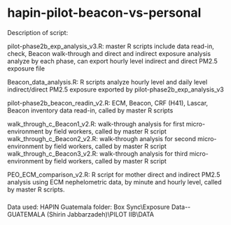 # hapin-pilot-beacon-vs-personal

####
Description of script:

pilot-phase2b_exp_analysis_v3.R: master R scripts include data read-in, check, Beacon walk-through and direct and indirect exposure analysis
analyze by each phase, can export hourly level indirect and direct PM2.5 exposure file

Beacon_data_analysis.R: R scripts analyze hourly level and daily level indirect/direct PM2.5 exposure exported by pilot-phase2b_exp_analysis_v3

pilot-phase2b_beacon_readin_v2.R: ECM, Beacon, CRF (H41), Lascar, Beacon inventory data read-in, called by master R scripts

walk_through_c_Beacon1_v2.R: walk-through analysis for first micro-environment by field workers, called by master R script
walk_through_c_Beacon2_v2.R: walk-through analysis for second micro-environment by field workers, called by master R script
walk_through_c_Beacon3_v2.R: walk-through analysis for third micro-environment by field workers, called by master R script

PEO_ECM_comparison_v2.R: R script for mother direct and indirect PM2.5 analysis using ECM nephelometric data, by minute and hourly level,
called by master R scripts.

###
Data used:
HAPIN Guatemala folder:
Box Sync\Exposure Data--GUATEMALA (Shirin Jabbarzadeh)\PILOT IIB\DATA
###
